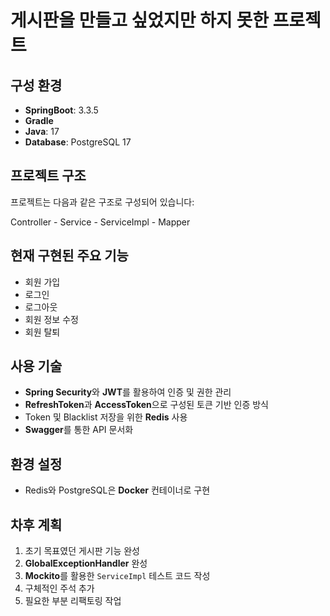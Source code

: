 # 게시판을 만들고 싶었지만 하지 못한 프로젝트

## 구성 환경
- **SpringBoot**: 3.3.5
- **Gradle**
- **Java**: 17
- **Database**: PostgreSQL 17

## 프로젝트 구조
프로젝트는 다음과 같은 구조로 구성되어 있습니다:

Controller - Service - ServiceImpl - Mapper  


## 현재 구현된 주요 기능
- 회원 가입
- 로그인
- 로그아웃
- 회원 정보 수정
- 회원 탈퇴

## 사용 기술
- **Spring Security**와 **JWT**를 활용하여 인증 및 권한 관리
- **RefreshToken**과 **AccessToken**으로 구성된 토큰 기반 인증 방식
- Token 및 Blacklist 저장을 위한 **Redis** 사용
- **Swagger**를 통한 API 문서화

## 환경 설정
- Redis와 PostgreSQL은 **Docker** 컨테이너로 구현

## 차후 계획

1. 초기 목표였던 게시판 기능 완성
2. **GlobalExceptionHandler** 완성
3. **Mockito**를 활용한 `ServiceImpl` 테스트 코드 작성
4. 구체적인 주석 추가
5. 필요한 부분 리팩토링 작업
